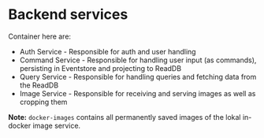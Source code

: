 # Backend services

Container here are:

- Auth Service - Responsible for auth and user handling
- Command Service - Responsible for handling user input (as commands), persisting in Eventstore and projecting to ReadDB
- Query Service - Responsible for handling queries and fetching data from the ReadDB
- Image Service - Responsible for receiving and serving images as well as cropping them

**Note:** `docker-images` contains all permanently saved images of the lokal in-docker image service.
